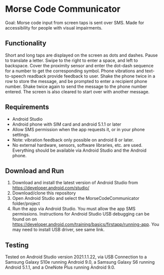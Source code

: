 # Morse Code Communicator
Goal: Morse code input from screen taps is sent over SMS. Made for accessibility for people with
visual impairments.

## Functionality
Short and long taps are displayed on the screen as dots and dashes. Pause to translate a letter.
Swipe to the right to enter a space, and left to backspace. Cover the proximity sensor and enter
the dot-dash sequence for a number to get the corresponding symbol. Phone vibrations and text-to-speech
readback provide feedback to user. Shake the phone twice in a row to store the message, and be
prompted to enter a recipient phone number. Shake twice again to send the message to the phone
number entered. The screen is also cleared to start over with another message.

## Requirements
* Android Studio
* Android phone with SIM card and android 5.1.1 or later
* Allow SMS permission when the app requests it, or in your phone settings.
* Note: vibration feedback only possible on android 8 or later.
* No external hardware, sensors, software libraries, etc. are used. Everything should be available via
Android Studio and the Android phone.

## Download and Run
1. Download and install the latest version of Android Studio from https://developer.android.com/studio/
2. Download/clone this repository
3. Open Android Studio and select the MorseCodeCommunicator folder/project
4. Run the app via Android Studio. You must allow the app SMS permissions.
Instructions for Android Studio USB debugging can be found on on 
https://developer.android.com/training/basics/firstapp/running-app.
You may need to install USB driver, see same link.

## Testing
Tested on Android Studio version 2021.1.1.22, via USB Connection to a Samsung Galaxy S10e running
Android 9.0, a Samsung Galaxy S6 running Android 5.1.1, and a OneNote Plus running Android 9.0.
